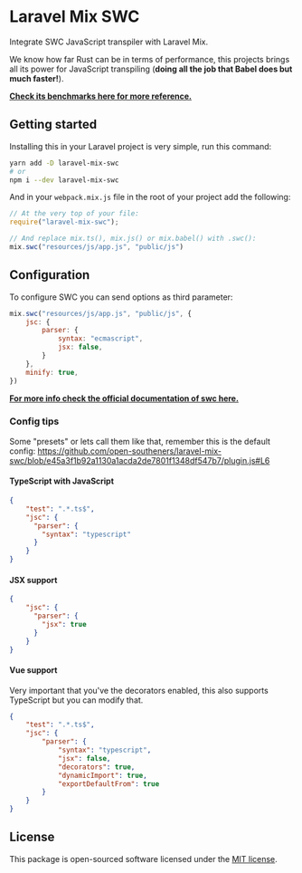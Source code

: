 # Laravel Mix SWC

Integrate SWC JavaScript transpiler with Laravel Mix.

We know how far Rust can be in terms of performance, this projects brings all its power for JavaScript transpiling (**doing all the job that Babel does but much faster!**).

[**Check its benchmarks here for more reference.**](https://swc.rs/docs/benchmarks)

## Getting started

Installing this in your Laravel project is very simple, run this command:

```sh
yarn add -D laravel-mix-swc
# or
npm i --dev laravel-mix-swc
```

And in your `webpack.mix.js` file in the root of your project add the following:

```js
// At the very top of your file:
require("laravel-mix-swc");

// And replace mix.ts(), mix.js() or mix.babel() with .swc():
mix.swc("resources/js/app.js", "public/js")
```

## Configuration

To configure SWC you can send options as third parameter:

```js
mix.swc("resources/js/app.js", "public/js", {
    jsc: {
        parser: {
            syntax: "ecmascript",
            jsx: false,
        }
    },
    minify: true,
})
```

[**For more info check the official documentation of swc here.**](https://swc.rs/docs/configuration/compilation)

### Config tips

Some "presets" or lets call them like that, remember this is the default config: https://github.com/open-southeners/laravel-mix-swc/blob/e45a3f1b92a1130a1acda2de7801f1348df547b7/plugin.js#L6

#### TypeScript with JavaScript

```json
{
    "test": ".*.ts$",
    "jsc": {
      "parser": {
        "syntax": "typescript"
      }
    }
}
```

#### JSX support

```json
{
    "jsc": {
      "parser": {
        "jsx": true
      }
    }
}
```

#### Vue support

Very important that you've the decorators enabled, this also supports TypeScript but you can modify that.

```json
{
    "test": ".*.ts$",
    "jsc": {
        "parser": {
            "syntax": "typescript",
            "jsx": false,
            "decorators": true,
            "dynamicImport": true,
            "exportDefaultFrom": true
        }
    }
}
```

## License

This package is open-sourced software licensed under the [MIT license](https://opensource.org/licenses/MIT).